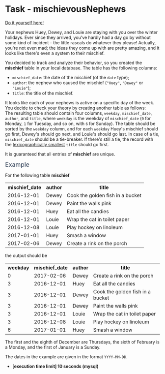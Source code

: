 # Task - mischievousNephews
[Do it yourself here!](https://app.codesignal.com/arcade/db/always-leave-table-in-order/aQJquGtwg4rgXwfqH)
<p>Your nephews Huey, Dewey, and Louie are staying with you over the winter holidays. Ever since they arrived, you've hardly had a day go by without some kind of incident - the little rascals do whatever they please! Actually, you're not even mad; the ideas they come up with are pretty amazing, and it looks like there's even a system to their mischief.</p>
<p>You decided to track and analyze their behavior, so you created the <strong>mischief</strong> table in your local database. The table has the following columns:</p>
<ul>
<li><code>mischief_date</code>: the date of the mischief (of the <code>date</code> type);</li>
<li><code>author</code>: the nephew who caused the mischief (<code>"Huey"</code>, <code>"Dewey"</code> or <code>"Louie"</code>);</li>
<li><code>title</code>: the title of the mischief.</li>
</ul>
<p>It looks like each of your nephews is active on a specific day of the week. You decide to check your theory by creating another table as follows:<br>
The resulting table should contain four columns, <code>weekday</code>, <code>mischief_date</code>, <code>author</code>, and <code>title</code>, where <code>weekday</code> is the weekday of <code>mischief_date</code> (<code>0</code> for Monday, <code>1</code> for Tuesday, and so on, with <code>6</code> for Sunday). The table should be sorted by the <code>weekday</code> column, and for each <code>weekday</code> Huey's mischief should go first, Dewey's should go next, and Louie's should go last. In case of a tie, <code>mischief_date</code> should be a tie-breaker. If there's still a tie, the record with the <a href="keyword://lexicographical-order-for-strings" target="_blank">lexicographically smallest</a> <code>title</code> should go first.</p>
<p>It is guaranteed that all entries of <strong>mischief</strong> are unique.</p>
<p><span class="markdown--header" style="color:#2b3b52;font-size:1.4em">Example</span></p>
<p>For the following table <strong>mischief</strong></p>
<table>
<tbody><tr>
<th>mischief_date</th>
<th>author</th>
<th>title</th>
</tr>
<tr>
<td>2016-12-01</td>
<td>Dewey</td>
<td>Cook the golden fish in a bucket</td>
</tr>
<tr>
<td>2016-12-01</td>
<td>Dewey</td>
<td>Paint the walls pink</td>
</tr>
<tr>
<td>2016-12-01</td>
<td>Huey</td>
<td>Eat all the candies</td>
</tr>
<tr>
<td>2016-12-01</td>
<td>Louie</td>
<td>Wrap the cat in toilet paper</td>
</tr>
<tr>
<td>2016-12-08</td>
<td>Louie</td>
<td>Play hockey on linoleum</td>
</tr>
<tr>
<td>2017-01-01</td>
<td>Huey</td>
<td>Smash a window</td>
</tr>
<tr>
<td>2017-02-06</td>
<td>Dewey</td>
<td>Create a rink on the porch</td>
</tr>
</tbody></table>
<p>the output should be</p>
<table>
<tbody><tr>
<th>weekday</th>
<th>mischief_date</th>
<th>author</th>
<th>title</th>
</tr>
<tr>
<td>0</td>
<td>2017-02-06</td>
<td>Dewey</td>
<td>Create a rink on the porch</td>
</tr>
<tr>
<td>3</td>
<td>2016-12-01</td>
<td>Huey</td>
<td>Eat all the candies</td>
</tr>
<tr>
<td>3</td>
<td>2016-12-01</td>
<td>Dewey</td>
<td>Cook the golden fish in a bucket</td>
</tr>
<tr>
<td>3</td>
<td>2016-12-01</td>
<td>Dewey</td>
<td>Paint the walls pink</td>
</tr>
<tr>
<td>3</td>
<td>2016-12-01</td>
<td>Louie</td>
<td>Wrap the cat in toilet paper</td>
</tr>
<tr>
<td>3</td>
<td>2016-12-08</td>
<td>Louie</td>
<td>Play hockey on linoleum</td>
</tr>
<tr>
<td>6</td>
<td>2017-01-01</td>
<td>Huey</td>
<td>Smash a window</td>
</tr>
</tbody></table>
<p>The first and the eighth of December are Thursdays, the sixth of February is a Monday, and the first of January is a Sunday.</p>
<p>The dates in the example are given in the format <code>YYYY-MM-DD</code>.</p>
<ul>
<li><strong>[execution time limit] 10 seconds (mysql)</strong></li>
</ul>
